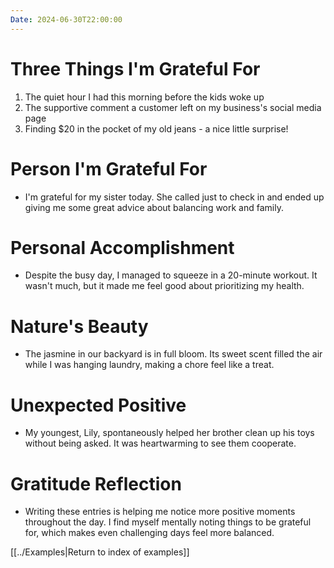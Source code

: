 ```yaml
---
Date: 2024-06-30T22:00:00
---
```

# Three Things I'm Grateful For

1. The quiet hour I had this morning before the kids woke up
2. The supportive comment a customer left on my business's social media page
3. Finding $20 in the pocket of my old jeans - a nice little surprise!

# Person I'm Grateful For

- I'm grateful for my sister today. She called just to check in and ended up giving me some great advice about balancing work and family.

# Personal Accomplishment

- Despite the busy day, I managed to squeeze in a 20-minute workout. It wasn't much, but it made me feel good about prioritizing my health.

# Nature's Beauty

- The jasmine in our backyard is in full bloom. Its sweet scent filled the air while I was hanging laundry, making a chore feel like a treat.

# Unexpected Positive

- My youngest, Lily, spontaneously helped her brother clean up his toys without being asked. It was heartwarming to see them cooperate.

# Gratitude Reflection

- Writing these entries is helping me notice more positive moments throughout the day. I find myself mentally noting things to be grateful for, which makes even challenging days feel more balanced.

[[../Examples|Return to index of examples]]